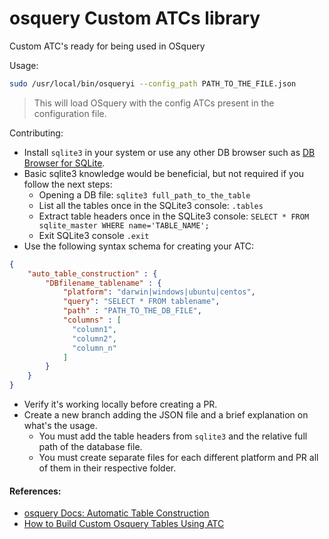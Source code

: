 # osquery Custom ATCs library
Custom ATC's ready for being used in OSquery

Usage:
```sh
sudo /usr/local/bin/osqueryi --config_path PATH_TO_THE_FILE.json
```
> This will load OSquery with the config ATCs present in the configuration file.

Contributing:
* Install `sqlite3` in your system or use any other DB browser such as [DB Browser for SQLite](https://sqlitebrowser.org).
* Basic sqlite3 knowledge would be beneficial, but not required if you follow the next steps:
  *   Opening a DB file: `sqlite3 full_path_to_the_table`
  *   List all the tables once in the SQLite3 console: `.tables`
  *   Extract table headers once in the SQLite3 console: `SELECT * FROM sqlite_master WHERE name='TABLE_NAME';`
  *   Exit SQLite3 console `.exit`
* Use the following syntax schema for creating your ATC:
```json
{
    "auto_table_construction" : {
        "DBfilename_tablename" : {
            "platform": "darwin|windows|ubuntu|centos",
            "query": "SELECT * FROM tablename",
            "path" : "PATH_TO_THE_DB_FILE",
            "columns" : [
              "column1",
              "column2",
              "column_n"
            ]
        }
    }
}
```
* Verify it's working locally before creating a PR.
* Create a new branch adding the JSON file and a brief explanation on what's the usage.
    * You must add the table headers from `sqlite3` and the relative full path of the database file.
    * You must create separate files for each different platform and PR all of them in their respective folder.

#### References:
* [osquery Docs: Automatic Table Construction](https://osquery.readthedocs.io/en/stable/deployment/configuration/#automatic-table-construction)
* [How to Build Custom Osquery Tables Using ATC](https://www.kolide.com/blog/how-to-build-custom-osquery-tables-using-atc)
